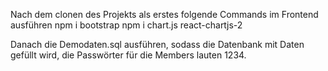 Nach dem clonen des Projekts als erstes folgende Commands im Frontend ausführen
  npm i bootstrap
  npm i chart.js
  react-chartjs-2

Danach die Demodaten.sql ausführen, sodass die Datenbank mit Daten gefüllt wird, die Passwörter für die Members lauten 1234.
